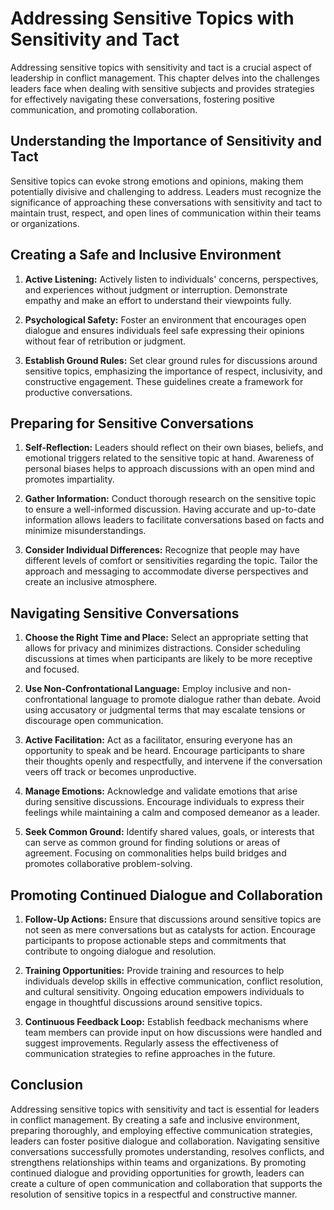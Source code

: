 Addressing Sensitive Topics with Sensitivity and Tact
==============================================================

Addressing sensitive topics with sensitivity and tact is a crucial aspect of leadership in conflict management. This chapter delves into the challenges leaders face when dealing with sensitive subjects and provides strategies for effectively navigating these conversations, fostering positive communication, and promoting collaboration.

**Understanding the Importance of Sensitivity and Tact**
--------------------------------------------------------

Sensitive topics can evoke strong emotions and opinions, making them potentially divisive and challenging to address. Leaders must recognize the significance of approaching these conversations with sensitivity and tact to maintain trust, respect, and open lines of communication within their teams or organizations.

**Creating a Safe and Inclusive Environment**
---------------------------------------------

1. **Active Listening:** Actively listen to individuals' concerns, perspectives, and experiences without judgment or interruption. Demonstrate empathy and make an effort to understand their viewpoints fully.

2. **Psychological Safety:** Foster an environment that encourages open dialogue and ensures individuals feel safe expressing their opinions without fear of retribution or judgment.

3. **Establish Ground Rules:** Set clear ground rules for discussions around sensitive topics, emphasizing the importance of respect, inclusivity, and constructive engagement. These guidelines create a framework for productive conversations.

**Preparing for Sensitive Conversations**
-----------------------------------------

1. **Self-Reflection:** Leaders should reflect on their own biases, beliefs, and emotional triggers related to the sensitive topic at hand. Awareness of personal biases helps to approach discussions with an open mind and promotes impartiality.

2. **Gather Information:** Conduct thorough research on the sensitive topic to ensure a well-informed discussion. Having accurate and up-to-date information allows leaders to facilitate conversations based on facts and minimize misunderstandings.

3. **Consider Individual Differences:** Recognize that people may have different levels of comfort or sensitivities regarding the topic. Tailor the approach and messaging to accommodate diverse perspectives and create an inclusive atmosphere.

**Navigating Sensitive Conversations**
--------------------------------------

1. **Choose the Right Time and Place:** Select an appropriate setting that allows for privacy and minimizes distractions. Consider scheduling discussions at times when participants are likely to be more receptive and focused.

2. **Use Non-Confrontational Language:** Employ inclusive and non-confrontational language to promote dialogue rather than debate. Avoid using accusatory or judgmental terms that may escalate tensions or discourage open communication.

3. **Active Facilitation:** Act as a facilitator, ensuring everyone has an opportunity to speak and be heard. Encourage participants to share their thoughts openly and respectfully, and intervene if the conversation veers off track or becomes unproductive.

4. **Manage Emotions:** Acknowledge and validate emotions that arise during sensitive discussions. Encourage individuals to express their feelings while maintaining a calm and composed demeanor as a leader.

5. **Seek Common Ground:** Identify shared values, goals, or interests that can serve as common ground for finding solutions or areas of agreement. Focusing on commonalities helps build bridges and promotes collaborative problem-solving.

**Promoting Continued Dialogue and Collaboration**
--------------------------------------------------

1. **Follow-Up Actions:** Ensure that discussions around sensitive topics are not seen as mere conversations but as catalysts for action. Encourage participants to propose actionable steps and commitments that contribute to ongoing dialogue and resolution.

2. **Training Opportunities:** Provide training and resources to help individuals develop skills in effective communication, conflict resolution, and cultural sensitivity. Ongoing education empowers individuals to engage in thoughtful discussions around sensitive topics.

3. **Continuous Feedback Loop:** Establish feedback mechanisms where team members can provide input on how discussions were handled and suggest improvements. Regularly assess the effectiveness of communication strategies to refine approaches in the future.

**Conclusion**
--------------

Addressing sensitive topics with sensitivity and tact is essential for leaders in conflict management. By creating a safe and inclusive environment, preparing thoroughly, and employing effective communication strategies, leaders can foster positive dialogue and collaboration. Navigating sensitive conversations successfully promotes understanding, resolves conflicts, and strengthens relationships within teams and organizations. By promoting continued dialogue and providing opportunities for growth, leaders can create a culture of open communication and collaboration that supports the resolution of sensitive topics in a respectful and constructive manner.
